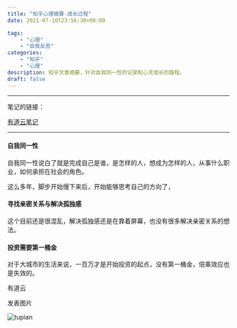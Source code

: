 ```yaml
---
title: "知乎心理摘要-成长过程"
date: 2021-07-10T23:56:30+08:00

tags:
    - "心理"
    - "自我反思"
categories:
    - "知乎"
    - "心理"
description: 知乎文章摘要，针对自我同一性的记录和心灵成长的路程。
draft: false
---
```

------------------------------

笔记的链接：

[有道云笔记](https://note.youdao.com/s/Igq63Z8V)

--------------------------------

#### 自我同一性
自我同一性说白了就是完成自己是谁，是怎样的人，想成为怎样的人，从事什么职业，如何承担在社会的角色。

这么多年，脚步开始慢下来后，开始能够思考自己的方向了，

#### 寻找亲密关系与解决孤独感
这个目前还是很混乱，解决孤独感还是在靠着屏幕，也没有很多解决亲密关系的想法。

#### 投资需要第一桶金
对于大城市的生活来说，一百万才是开始投资的起点，没有第一桶金，倍乘效应也是失效的。


有道云

发表图片 


![tupian](/picture/2021/07/lADPDhmOwJRbz5nNLjbNAsQ_708_11830.jpg)



